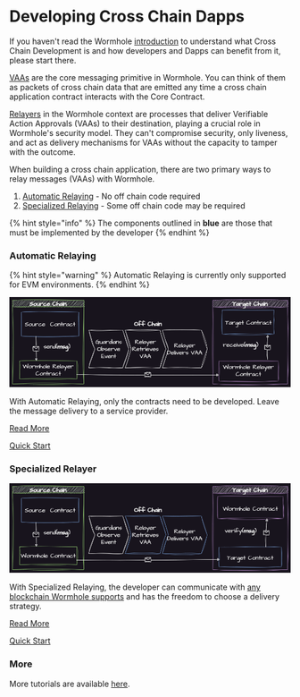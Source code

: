 # Developing Cross Chain Dapps

If you haven't read the Wormhole [introduction](../../../README.md) to understand what Cross Chain Development is and how developers and Dapps can benefit from it, please start there.

[VAAs](../../../reference/components/vaa.md) are the core messaging primitive in Wormhole. You can think of them as packets of cross chain data that are emitted any time a cross chain application contract interacts with the Core Contract.

[Relayers](../../../reference/components/relayer.md) in the Wormhole context are processes that deliver Verifiable Action Approvals (VAAs) to their destination, playing a crucial role in Wormhole's security model. They can't compromise security, only liveness, and act as delivery mechanisms for VAAs without the capacity to tamper with the outcome.

When building a cross chain application, there are two primary ways to relay messages (VAAs) with Wormhole.

1. [Automatic Relaying](./#automatic-relaying) - No off chain code required
2. [Specialized Relaying](./#specialized-relayer) - Some off chain code may be required

{% hint style="info" %}
The components outlined in **blue** are those that must be implemented by the developer
{% endhint %}

### Automatic Relaying

{% hint style="warning" %}
Automatic Relaying is currently only supported for EVM environments.
{% endhint %}

![Standard Relayer](../../../.gitbook/assets/auto-relayer.png)

With Automatic Relaying, only the contracts need to be developed. Leave the message delivery to a service provider.

[Read More](standard-relayer.md)

[Quick Start](../hello-wormhole/README.md)

### Specialized Relayer

![Specialized Relayer](../../../.gitbook/assets/specialized-relayer.png)

With Specialized Relaying, the developer can communicate with [any blockchain Wormhole supports](../../../blockchain-environments/README.md) and has the freedom to choose a delivery strategy.

[Read More](specialized-relayer.md)

[Quick Start](../relayer/README.md)

### More

More tutorials are available [here](../tutorials/).
